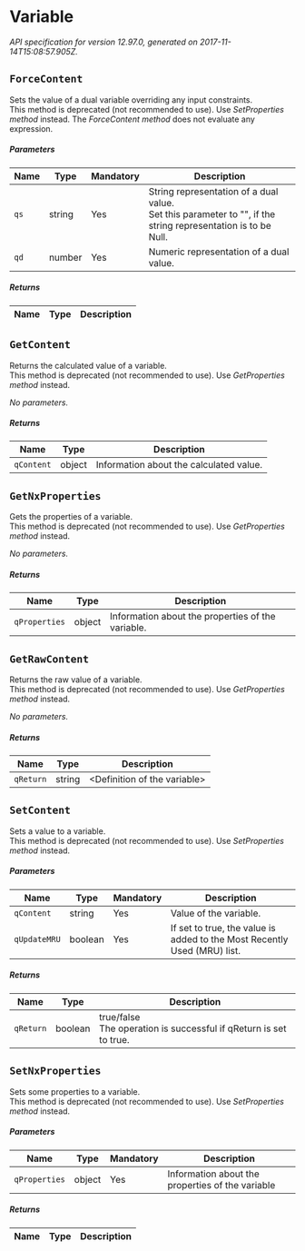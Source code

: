 
<!-- markdownlint-disable -->
# Variable

_API specification for version 12.97.0, generated on 2017-11-14T15:08:57.905Z._

## `ForceContent`

Sets the value of a dual variable overriding any input constraints.<br>This method is deprecated (not recommended to use). Use _SetProperties method_ instead. The _ForceContent method_ does not evaluate any expression. 

##### Parameters

| Name | Type | Mandatory | Description |
| ---- | ---- | --------- | ----------- |
| `qs` | string | Yes | String representation of a dual value.<br>Set this parameter to "", if the string representation is to be Null. |
| `qd` | number | Yes | Numeric representation of a dual value. |

##### Returns

| Name | Type | Description |
| ---- | ---- | ----------- |


## `GetContent`

Returns the calculated value of a variable.<br>This method is deprecated (not recommended to use). Use _GetProperties method_ instead. 

_No parameters._

##### Returns

| Name | Type | Description |
| ---- | ---- | ----------- |
| `qContent` | object | Information about the calculated value. |

## `GetNxProperties`

Gets the properties of a variable.<br>This method is deprecated (not recommended to use). Use _GetProperties method_ instead. 

_No parameters._

##### Returns

| Name | Type | Description |
| ---- | ---- | ----------- |
| `qProperties` | object | Information about the properties of the variable. |

## `GetRawContent`

Returns the raw value of a variable.<br>This method is deprecated (not recommended to use). Use _GetProperties method_ instead. 

_No parameters._

##### Returns

| Name | Type | Description |
| ---- | ---- | ----------- |
| `qReturn` | string | &lt;Definition of the variable&gt; |

## `SetContent`

Sets a value to a variable.<br>This method is deprecated (not recommended to use). Use _SetProperties method_ instead. 

##### Parameters

| Name | Type | Mandatory | Description |
| ---- | ---- | --------- | ----------- |
| `qContent` | string | Yes | Value of the variable. |
| `qUpdateMRU` | boolean | Yes | If set to true, the value is added to the Most Recently Used (MRU) list. |

##### Returns

| Name | Type | Description |
| ---- | ---- | ----------- |
| `qReturn` | boolean | true/false<br>The operation is successful if qReturn is set to true. |

## `SetNxProperties`

Sets some properties to a variable.<br>This method is deprecated (not recommended to use). Use _SetProperties method_ instead. 

##### Parameters

| Name | Type | Mandatory | Description |
| ---- | ---- | --------- | ----------- |
| `qProperties` | object | Yes | Information about the properties of the variable |

##### Returns

| Name | Type | Description |
| ---- | ---- | ----------- |

